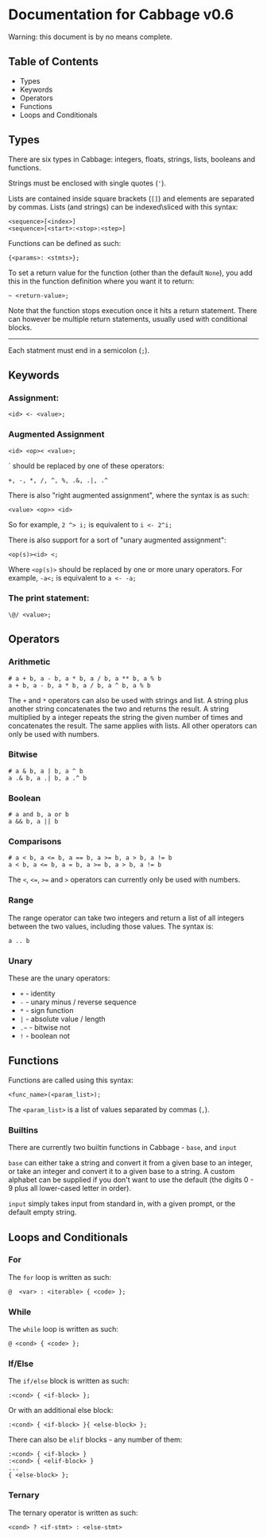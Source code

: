 # Documentation for Cabbage v0.6

Warning: this document is by no means complete.

## Table of Contents

 - Types
 - Keywords
 - Operators
 - Functions
 - Loops and Conditionals

## Types

There are six types in Cabbage: integers, floats, strings, lists, booleans and functions.

Strings must be enclosed with single quotes (`'`).

Lists are contained inside square brackets (`[]`) and elements are separated by commas. Lists (and strings) can be indexed\sliced with this syntax:

    <sequence>[<index>]
    <sequence>[<start>:<stop>:<step>]

Functions can be defined as such:

    {<params>: <stmts>};

To set a return value for the function (other than the default `None`), you add this in the function definition where you want it to return:

    ~ <return-value>;

Note that the function stops execution once it hits a return statement. There can however be multiple return statements, usually used with conditional blocks.

---
Each statment must end in a semicolon (`;`).

## Keywords

### Assignment:

    <id> <- <value>;

### Augmented Assignment

    <id> <op>< <value>;

`<op> should be replaced by one of these operators:

    +, -, *, /, ^, %, .&, .|, .^

There is also "right augmented assignment", where the syntax is as such:

    <value> <op>> <id>

So for example, `2 ^> i;` is equivalent to `i <- 2^i;`

There is also support for a sort of "unary augmented assignment":

    <op(s)><id> <;

Where `<op(s)>` should be replaced by one or more unary operators. For example, `-a<;` is equivalent to `a <- -a;`

### The print statement:

    \@/ <value>;

## Operators

### Arithmetic

    # a + b, a - b, a * b, a / b, a ** b, a % b
    a + b, a - b, a * b, a / b, a ^ b, a % b

The `+` and `*` operators can also be used with strings and list. A string plus another string concatenates the two and returns the result. A string multiplied by a integer repeats the string the given number of times and concatenates the result. The same applies with lists. All other operators can only be used with numbers.

### Bitwise

    # a & b, a | b, a ^ b
    a .& b, a .| b, a .^ b

### Boolean

    # a and b, a or b
    a && b, a || b

### Comparisons

    # a < b, a <= b, a == b, a >= b, a > b, a != b
    a < b, a <= b, a = b, a >= b, a > b, a != b

The `<`, `<=`, `>=` and `>` operators can currently only be used with numbers.

### Range

The range operator can take two integers and return a list of all integers between the two values, including those values. The syntax is:

    a .. b

### Unary

These are the unary operators:

 - `+` - identity
 - `-` - unary minus / reverse sequence
 - `*` - sign function
 - `|` - absolute value / length
 - `.~` - bitwise not
 - `!` - boolean not

## Functions

Functions are called using this syntax:

    <func_name>(<param_list>);

The `<param_list>` is a list of values separated by commas (`,`).

### Builtins

There are currently two builtin functions in Cabbage - `base`, and `input`

`base` can either take a string and convert it from a given base to an integer, or take an integer and convert it to a given base to a string. A custom alphabet can be supplied if you don't want to use the default (the digits 0 - 9 plus all lower-cased letter in order).

`input` simply takes input from standard in, with a given prompt, or the default empty string.

## Loops and Conditionals

### For

The `for` loop is written as such:

    @  <var> : <iterable> { <code> };

### While

The `while` loop is written as such:

    @ <cond> { <code> };

### If/Else

The `if/else` block is written as such:

    :<cond> { <if-block> };

Or with an additional else block:

    :<cond> { <if-block> }{ <else-block> };

There can also be `elif` blocks - any number of them:

    :<cond> { <if-block> }
    :<cond> { <elif-block> }
    ...
    { <else-block> };

### Ternary

The ternary operator is written as such:

    <cond> ? <if-stmt> : <else-stmt>